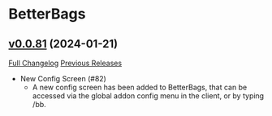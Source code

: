 # BetterBags

## [v0.0.81](https://github.com/Cidan/BetterBags/tree/v0.0.81) (2024-01-21)
[Full Changelog](https://github.com/Cidan/BetterBags/compare/v0.0.80...v0.0.81) [Previous Releases](https://github.com/Cidan/BetterBags/releases)

- New Config Screen (#82)  
    * A new config screen has been added to BetterBags, that can be accessed via the global addon config menu in the client, or by typing /bb.  